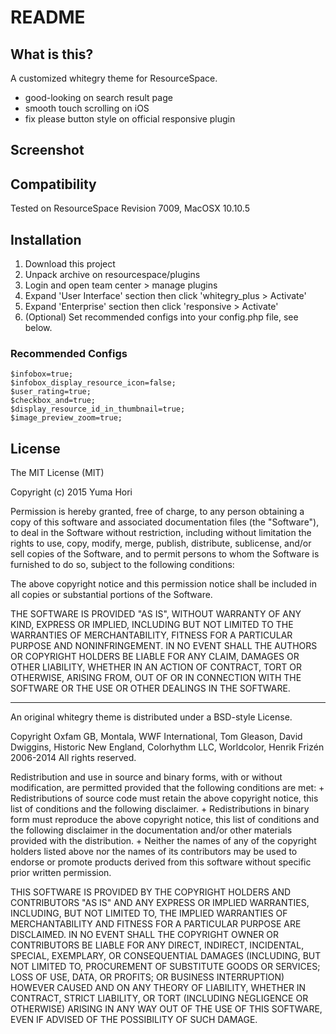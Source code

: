README
=========

## What is this?

A customized whitegry theme for ResourceSpace.

* good-looking on search result page
* smooth touch scrolling on iOS
* fix please button style on official responsive plugin

## Screenshot



## Compatibility

Tested on ResourceSpace Revision 7009, MacOSX 10.10.5

## Installation

1. Download this project
2. Unpack archive on resourcespace/plugins
3. Login and open team center > manage plugins
4. Expand 'User Interface' section then click 'whitegry_plus > Activate'
4. Expand 'Enterprise' section then click 'responsive > Activate'
5. (Optional) Set recommended configs into your config.php file, see below.

### Recommended Configs

```
$infobox=true;
$infobox_display_resource_icon=false;
$user_rating=true;
$checkbox_and=true;
$display_resource_id_in_thumbnail=true;
$image_preview_zoom=true;

```

## License

The MIT License (MIT)

Copyright (c) 2015 Yuma Hori

Permission is hereby granted, free of charge, to any person obtaining a copy
of this software and associated documentation files (the "Software"), to deal
in the Software without restriction, including without limitation the rights
to use, copy, modify, merge, publish, distribute, sublicense, and/or sell
copies of the Software, and to permit persons to whom the Software is
furnished to do so, subject to the following conditions:

The above copyright notice and this permission notice shall be included in
all copies or substantial portions of the Software.

THE SOFTWARE IS PROVIDED "AS IS", WITHOUT WARRANTY OF ANY KIND, EXPRESS OR
IMPLIED, INCLUDING BUT NOT LIMITED TO THE WARRANTIES OF MERCHANTABILITY,
FITNESS FOR A PARTICULAR PURPOSE AND NONINFRINGEMENT. IN NO EVENT SHALL THE
AUTHORS OR COPYRIGHT HOLDERS BE LIABLE FOR ANY CLAIM, DAMAGES OR OTHER
LIABILITY, WHETHER IN AN ACTION OF CONTRACT, TORT OR OTHERWISE, ARISING FROM,
OUT OF OR IN CONNECTION WITH THE SOFTWARE OR THE USE OR OTHER DEALINGS IN
THE SOFTWARE.

---

An original whitegry theme is distributed under a BSD-style License.


Copyright Oxfam GB, Montala, WWF International, Tom Gleason, David Dwiggins, Historic New England, Colorhythm LLC, Worldcolor, Henrik Frizén 2006-2014
All rights reserved.

Redistribution and use in source and binary forms, with or without modification, are permitted provided that the following conditions are met:
	+	Redistributions of source code must retain the above copyright notice, this list of conditions and the following disclaimer.
	+	Redistributions in binary form must reproduce the above copyright notice, this list of conditions and the following disclaimer in the documentation and/or other materials provided with the distribution.
	+	Neither the names of any of the copyright holders listed above nor the names of its contributors may be used to endorse or promote products derived from this software without specific prior written permission.

THIS SOFTWARE IS PROVIDED BY THE COPYRIGHT HOLDERS AND CONTRIBUTORS "AS IS" AND ANY EXPRESS OR IMPLIED WARRANTIES, INCLUDING, BUT NOT LIMITED TO, THE IMPLIED WARRANTIES OF MERCHANTABILITY AND FITNESS FOR A PARTICULAR PURPOSE ARE DISCLAIMED. IN NO EVENT SHALL THE COPYRIGHT OWNER OR CONTRIBUTORS BE LIABLE FOR ANY DIRECT, INDIRECT, INCIDENTAL, SPECIAL, EXEMPLARY, OR CONSEQUENTIAL DAMAGES (INCLUDING, BUT NOT LIMITED TO, PROCUREMENT OF SUBSTITUTE GOODS OR SERVICES; LOSS OF USE, DATA, OR PROFITS; OR BUSINESS INTERRUPTION) HOWEVER CAUSED AND ON ANY THEORY OF LIABILITY, WHETHER IN CONTRACT, STRICT LIABILITY, OR TORT (INCLUDING NEGLIGENCE OR OTHERWISE) ARISING IN ANY WAY OUT OF THE USE OF THIS SOFTWARE, EVEN IF ADVISED OF THE POSSIBILITY OF SUCH DAMAGE.

